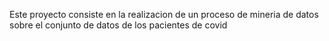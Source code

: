 Este proyecto consiste en la realizacion de un proceso
de mineria de datos sobre el conjunto de datos de 
los pacientes de covid
